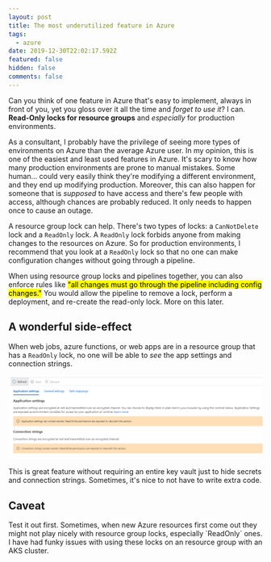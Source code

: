 ```yaml
---
layout: post
title: The most underutilized feature in Azure
tags:
  - azure
date: 2019-12-30T22:02:17.592Z
featured: false
hidden: false
comments: false
---
```

Can you think of one feature in Azure that's easy to implement, always in front of you, yet you gloss over it all the time and *forget to use it*? I can. **Read-Only locks for resource groups** and *especially* for production environments.

<!--more-->

As a consultant, I probably have the privilege of seeing more types of environments on Azure than the average Azure user. In my opinion, this is one of the easiest and least used features in Azure. It's scary to know how many production environments are prone to manual mistakes. Some human... could very easily think they're modifying a different environment, and they end up modifying production. Moreover, this can also happen for someone that is *supposed* to have access and there's few people with access, although chances are probably reduced. It only needs to happen once to cause an outage. 

A resource group lock can help. There's two types of locks: a `CanNotDelete` lock and a `ReadOnly` lock. A `ReadOnly` lock forbids anyone from making changes to the resources on Azure. So for production environments, I recommend that you look at a `ReadOnly` lock so that no one can make configuration changes without going through a pipeline.

When using resource group locks and pipelines together, you can also enforce rules like <mark>"all changes must go through the pipeline including config changes."</mark> You would allow the pipeline to remove a lock, perform a deployment, and re-create the read-only lock. More on this later. 

## A wonderful side-effect

When web jobs, azure functions, or web apps are in a resource group that has a `ReadOnly` lock, no one will be able to *see* the app settings and connection strings. 

![](/assets/uploads/readonly-lock.png "Resource group lock and app settings")

This is great feature without requiring an entire key vault just to hide secrets and connection strings. Sometimes, it's nice to not have to write extra code.

## Caveat

Test it out first. Sometimes, when new Azure resources first come out they might not play nicely with resource group locks, especially \`ReadOnly\` ones. I have had funky issues with using these locks on an resource group with an AKS cluster.
